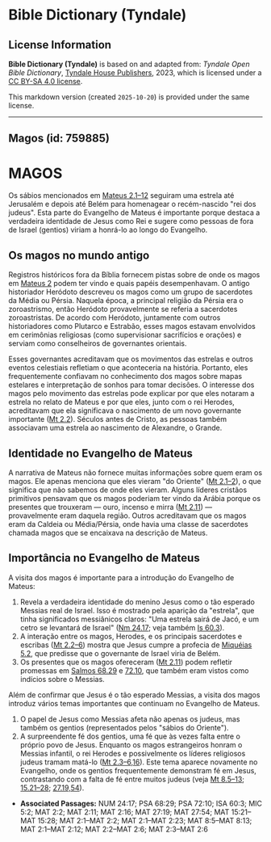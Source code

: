 # Bible Dictionary (Tyndale)

## License Information

**Bible Dictionary (Tyndale)** is based on and adapted from: _Tyndale Open Bible Dictionary_, [Tyndale House Publishers](https://tyndaleopenresources.com/), 2023, which is licensed under a [CC BY-SA 4.0 license](https://creativecommons.org/licenses/by-sa/4.0/legalcode.en).

This markdown version (created `2025-10-20`) is provided under the same license.



--------------------------------

## Magos (id: 759885)

MAGOS
=====

Os sábios mencionados em [Mateus 2\.1–12](https://ref.ly/Matt2:1-Matt2:12) seguiram uma estrela até Jerusalém e depois até Belém para homenagear o recém\-nascido "rei dos judeus". Esta parte do Evangelho de Mateus é importante porque destaca a verdadeira identidade de Jesus como Rei e sugere como pessoas de fora de Israel (gentios) viriam a honrá\-lo ao longo do Evangelho.

Os magos no mundo antigo
------------------------

Registros históricos fora da Bíblia fornecem pistas sobre de onde os magos em [Mateus 2](https://ref.ly/Matt2:1-Matt2:23) podem ter vindo e quais papéis desempenhavam. O antigo historiador Heródoto descreveu os magos como um grupo de sacerdotes da Média ou Pérsia. Naquela época, a principal religião da Pérsia era o zoroastrismo, então Heródoto provavelmente se referia a sacerdotes zoroastristas. De acordo com Heródoto, juntamente com outros historiadores como Plutarco e Estrabão, esses magos estavam envolvidos em cerimônias religiosas (como supervisionar sacrifícios e orações) e serviam como conselheiros de governantes orientais.

Esses governantes acreditavam que os movimentos das estrelas e outros eventos celestiais refletiam o que aconteceria na história. Portanto, eles frequentemente confiavam no conhecimento dos magos sobre mapas estelares e interpretação de sonhos para tomar decisões. O interesse dos magos pelo movimento das estrelas pode explicar por que eles notaram a estrela no relato de Mateus e por que eles, junto com o rei Herodes, acreditavam que ela significava o nascimento de um novo governante importante ([Mt 2\.2](https://ref.ly/Matt2:2)). Séculos antes de Cristo, as pessoas também associavam uma estrela ao nascimento de Alexandre, o Grande.

Identidade no Evangelho de Mateus
---------------------------------

A narrativa de Mateus não fornece muitas informações sobre quem eram os magos. Ele apenas menciona que eles vieram "do Oriente" ([Mt 2\.1–2](https://ref.ly/Matt2:1-Matt2:2)), o que significa que não sabemos de onde eles vieram. Alguns líderes cristãos primitivos pensavam que os magos poderiam ter vindo da Arábia porque os presentes que trouxeram — ouro, incenso e mirra ([Mt 2\.11](https://ref.ly/Matt2:11)) — provavelmente eram daquela região. Outros acreditavam que os magos eram da Caldeia ou Média/Pérsia, onde havia uma classe de sacerdotes chamada magos que se encaixava na descrição de Mateus.

Importância no Evangelho de Mateus
----------------------------------

A visita dos magos é importante para a introdução do Evangelho de Mateus:

1. Revela a verdadeira identidade do menino Jesus como o tão esperado Messias real de Israel. Isso é mostrado pela aparição da "estrela", que tinha significados messiânicos claros: "Uma estrela sairá de Jacó, e um cetro se levantará de Israel" ([Nm 24\.17](https://ref.ly/Num24:17); veja também [Is 60\.3](https://ref.ly/Isa60:3)).
2. A interação entre os magos, Herodes, e os principais sacerdotes e escribas ([Mt 2\.2–6](https://ref.ly/Matt2:2-Matt2:6)) mostra que Jesus cumpre a profecia de [Miquéias 5\.2](https://ref.ly/Mic5:2), que predisse que o governante de Israel viria de Belém.
3. Os presentes que os magos ofereceram ([Mt 2\.11](https://ref.ly/Matt2:11)) podem refletir promessas em [Salmos 68\.29](https://ref.ly/Ps68:29) e [72\.10](https://ref.ly/Ps72:10), que também eram vistos como indícios sobre o Messias.

Além de confirmar que Jesus é o tão esperado Messias, a visita dos magos introduz vários temas importantes que continuam no Evangelho de Mateus.

1. O papel de Jesus como Messias afeta não apenas os judeus, mas também os gentios (representados pelos "sábios do Oriente").
2. A surpreendente fé dos gentios, uma fé que às vezes falta entre o próprio povo de Jesus. Enquanto os magos estrangeiros honram o Messias infantil, o rei Herodes e possivelmente os líderes religiosos judeus tramam matá\-lo ([Mt 2\.3–6,16](https://ref.ly/Matt2:3-Matt2:6)). Este tema aparece novamente no Evangelho, onde os gentios frequentemente demonstram fé em Jesus, contrastando com a falta de fé entre muitos judeus (veja [Mt 8\.5–13](https://ref.ly/Matt8:5-Matt8:13); [15\.21–28](https://ref.ly/Matt15:21-Matt15:28); [27\.19,54](https://ref.ly/Matt27:19)).

* **Associated Passages:** NUM 24:17; PSA 68:29; PSA 72:10; ISA 60:3; MIC 5:2; MAT 2:2; MAT 2:11; MAT 2:16; MAT 27:19; MAT 27:54; MAT 15:21–MAT 15:28; MAT 2:1–MAT 2:2; MAT 2:1–MAT 2:23; MAT 8:5–MAT 8:13; MAT 2:1–MAT 2:12; MAT 2:2–MAT 2:6; MAT 2:3–MAT 2:6

